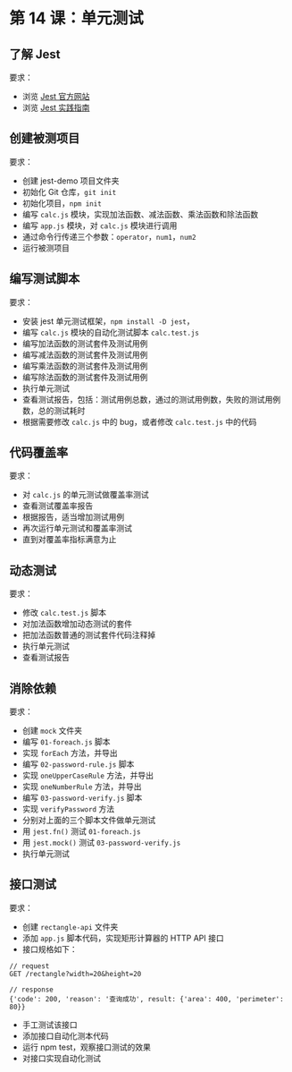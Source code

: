 # 第 14 课：单元测试

## 了解 Jest

要求：

- 浏览 [Jest 官方网站](https://jestjs.io/zh-Hans/docs/getting-started)
- 浏览 [Jest 实践指南](https://github.yanhaixiang.com/jest-tutorial/)

## 创建被测项目

要求：

- 创建 jest-demo 项目文件夹
- 初始化 Git 仓库，`git init`
- 初始化项目，`npm init`
- 编写 `calc.js` 模块，实现加法函数、减法函数、乘法函数和除法函数
- 编写 `app.js` 模块，对 `calc.js` 模块进行调用
- 通过命令行传递三个参数：`operator`，`num1`，`num2`
- 运行被测项目

## 编写测试脚本

要求：

- 安装 jest 单元测试框架，`npm install -D jest`，
- 编写 `calc.js` 模块的自动化测试脚本 `calc.test.js`
- 编写加法函数的测试套件及测试用例
- 编写减法函数的测试套件及测试用例
- 编写乘法函数的测试套件及测试用例
- 编写除法函数的测试套件及测试用例
- 执行单元测试
- 查看测试报告，包括：测试用例总数，通过的测试用例数，失败的测试用例数，总的测试耗时
- 根据需要修改 `calc.js` 中的 bug，或者修改 `calc.test.js` 中的代码

## 代码覆盖率

要求：

- 对 `calc.js` 的单元测试做覆盖率测试
- 查看测试覆盖率报告
- 根据报告，适当增加测试用例
- 再次运行单元测试和覆盖率测试
- 直到对覆盖率指标满意为止

## 动态测试

要求：

- 修改 `calc.test.js` 脚本
- 对加法函数增加动态测试的套件
- 把加法函数普通的测试套件代码注释掉
- 执行单元测试
- 查看测试报告

## 消除依赖

要求：

- 创建 `mock` 文件夹
- 编写 `01-foreach.js` 脚本
- 实现 `forEach` 方法，并导出
- 编写 `02-password-rule.js` 脚本
- 实现 `oneUpperCaseRule` 方法，并导出
- 实现 `oneNumberRule` 方法，并导出
- 编写 `03-password-verify.js` 脚本
- 实现 `verifyPassword` 方法
- 分别对上面的三个脚本文件做单元测试
- 用 `jest.fn()` 测试 `01-foreach.js`
- 用 `jest.mock()` 测试 `03-password-verify.js`
- 执行单元测试

## 接口测试

要求：

- 创建 `rectangle-api` 文件夹
- 添加 `app.js` 脚本代码，实现矩形计算器的 HTTP API 接口
- 接口规格如下：

```
// request
GET /rectangle?width=20&height=20

// response
{'code': 200, 'reason': '查询成功', result: {'area': 400, 'perimeter': 80}}
```

- 手工测试该接口
- 添加接口自动化测本代码
- 运行 npm test，观察接口测试的效果
- 对接口实现自动化测试
